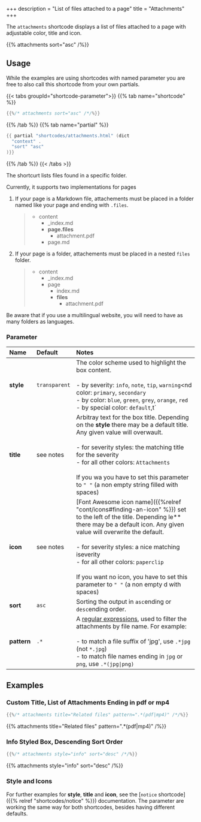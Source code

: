 +++
description = "List of files attached to a page"
title = "Attachments"
+++

The `attachments` shortcode displays a list of files attached to a page with adjustable color, title and icon.

{{% attachments sort="asc" /%}}

## Usage

While the examples are using shortcodes with named parameter you are free to also call this shortcode from your own partials.

{{< tabs groupId="shortcode-parameter">}}
{{% tab name="shortcode" %}}

````go
{{%/* attachments sort="asc" /*/%}}
````

{{% /tab %}}
{{% tab name="partial" %}}

````go
{{ partial "shortcodes/attachments.html" (dict
  "context" .
  "sort" "asc"
)}}
````

{{% /tab %}}
{{< /tabs >}}

The shortcurt lists files found in a specific folder.

Currently, it supports two implementations for pages

1. If your page is a Markdown file, attachements must be placed in a folder named like your page and ending with `.files`.

    > * content
    >   * _index.md
    >   * **page.files**
    >      * attachment.pdf
    >   * page.md

2. If your page is a folder, attachements must be placed in a nested `files` folder.

    > * content
    >   * _index.md
    >   * page
    >      * index.md
    >      * **files**
    >          * attachment.pdf

Be aware that if you use a multilingual website, you will need to have as many folders as languages.


### Parameter

| Name        | Default       | Notes       |
|:------------|:--------------|:------------|
| **style**   | `transparent` | The color scheme used to highlight the box content.<br><br>- by severity: `info`, `note`, `tip`, `warning`<nd color: `primary`, `secondary`<br>- by color: `blue`, `green`, `grey`, `orange`, `red`<br>- by special color: `default`,t` |
| **title**   | see notes     | Arbitray text for the box title. Depending on the **style** there may be a default title. Any given value will overwault.<br><br>- for severity styles: the matching title for the severity<br>- for all other colors: `Attachments`<br><br>If you wa you have to set this parameter to `" "` (a non empty string filled with spaces) |
| **icon**    | see notes     | [Font Awesome icon name]({{%relref "cont/icons#finding-an-icon" %}}) set to the left of the title. Depending le** there may be a default icon. Any given value will overwrite the default.<br><br>- for severity styles: a nice matching iseverity<br>- for all other colors: `paperclip`<br><br>If you want no icon, you have to set this parameter to `" "` (a non empty d with spaces) |
| **sort**    | `asc`         | Sorting the output in `asc`ending or `desc`ending order. |
| **pattern** | `.*`          | A [regular expressions](https://en.wikipedia.org/wiki/Regular_expression), used to filter the attachments by file name. For example:<br><br>- to match a file suffix of 'jpg', use `.*jpg` (not `*.jpg`)<br>- to match file names ending in `jpg` or `png`, use `.*(jpg\|png)` |

## Examples

### Custom Title, List of Attachments Ending in pdf or mp4

````go
{{%/* attachments title="Related files" pattern=".*(pdf|mp4)" /*/%}}
````

{{% attachments title="Related files" pattern=".*(pdf|mp4)" /%}}

### Info Styled Box, Descending Sort Order

````go
{{%/* attachments style="info" sort="desc" /*/%}}
````

{{% attachments style="info" sort="desc" /%}}

### Style and Icons

For further examples for **style**, **title** and **icon**, see the [`notice` shortcode]({{% relref "shortcodes/notice" %}}) documentation. The parameter are working the same way for both shortcodes, besides having different defaults.
